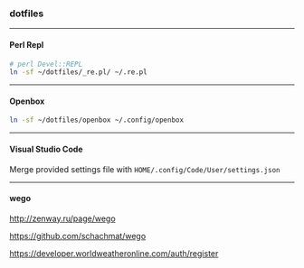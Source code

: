 ### dotfiles

-----

#### Perl Repl

```bash
# perl Devel::REPL
ln -sf ~/dotfiles/_re.pl/ ~/.re.pl
````

-----

#### Openbox

```bash
ln -sf ~/dotfiles/openbox ~/.config/openbox
```

-----

#### Visual Studio Code

Merge provided settings file with `HOME/.config/Code/User/settings.json`

-----

#### wego

http://zenway.ru/page/wego

https://github.com/schachmat/wego

https://developer.worldweatheronline.com/auth/register

[//]: # (API code: 30b9ef647c03072d01f3cbc0347d8)
